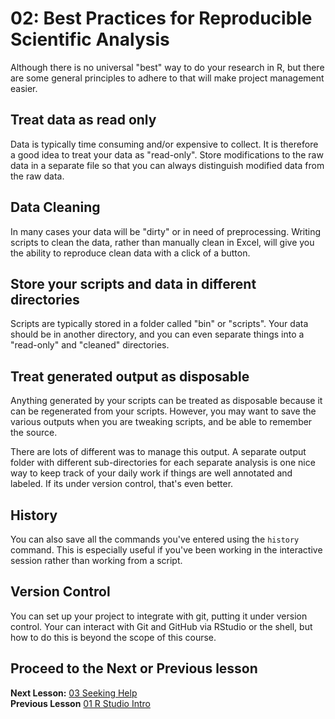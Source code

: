 02: Best Practices for Reproducible Scientific Analysis
===================================================

Although there is no universal "best" way to do your research in R, but there are some general principles to adhere to that will make project management easier.

## Treat data as read only

Data is typically time consuming and/or expensive to collect. It is therefore a good idea to treat your data as "read-only". Store modifications to the raw data in a separate file so that you can always distinguish modified data from the raw data.   

## Data Cleaning

In many cases your data will be "dirty" or in need of preprocessing. Writing scripts to clean the data, rather than manually clean in Excel, will give you the ability to reproduce clean data with a click of a button. 

## Store your scripts and data in different directories
Scripts are typically stored in a folder called "bin" or "scripts". Your data should be in another directory, and you can even separate things into a "read-only" and "cleaned" directories.

## Treat generated output as disposable
Anything generated by your scripts can be treated as disposable because it can be regenerated from your scripts. However, you may want to save the various outputs when you are tweaking scripts, and be able to remember the source.

There are lots of different was to manage this output. A separate output folder with different sub-directories for each separate analysis is one nice way to keep track of your daily work if things are well annotated and labeled. If its under version control, that's even better.

## History
You can also save all the commands you've entered using the `history` command. This is especially useful if you've been working in the interactive session rather than working from a script. 


## Version Control
You can set up your project to integrate with git, putting it under version control.
Your can interact with Git and GitHub via RStudio or the shell, but how to do this is beyond the scope of this course.

## Proceed to the Next or Previous lesson
**Next Lesson:** [03 Seeking Help](https://github.com/raynamharris/R_Intro_for_Bioinformatics/blob/master/lessons/03-seeking-help.md)  
**Previous Lesson** [01 R Studio Intro](https://github.com/raynamharris/R_Intro_for_Bioinformatics/blob/master/lessons/01-rstudio-intro.md)